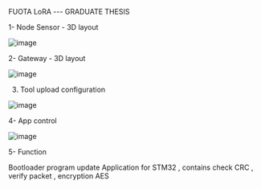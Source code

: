 FUOTA LoRA --- GRADUATE THESIS

1- Node Sensor - 3D layout

![image](https://github.com/sprchuoi111/FOTA_LORA/assets/91411014/160a3e9f-0d24-40d9-86b4-618c445bca7f)

2-  Gateway - 3D layout

![image](https://github.com/sprchuoi111/FOTA_LORA/assets/91411014/4c44076a-051f-4d50-832e-9899468919a8)

3. Tool upload configuration 

![image](https://github.com/sprchuoi111/FOTA_LORA/assets/91411014/0722c465-8f5c-4118-9f97-77c3bd3fd206)

4- App control

![image](https://github.com/sprchuoi111/FOTA_LORA/assets/91411014/e0aa0669-6284-4f46-b3af-719289a786f6)

5- Function

Bootloader program update Application for STM32 , contains check CRC , verify packet , encryption AES
